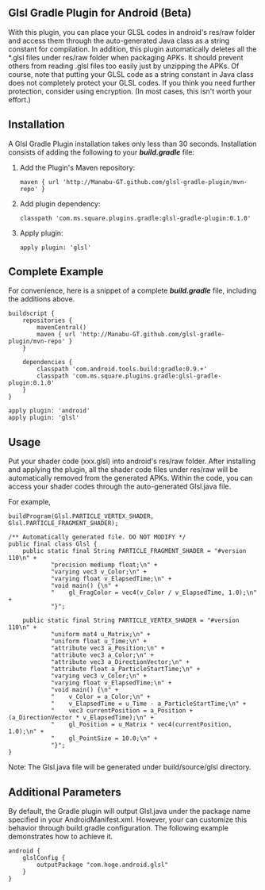 Glsl Gradle Plugin for Android (Beta)
--------------------------------------

With this plugin, you can place your GLSL codes in android's res/raw folder and access them through the auto-generated
Java class as a string constant for compilation.
In addition, this plugin automatically deletes all the *.glsl files under res/raw folder when packaging APKs.
It should prevent others from reading .glsl files too easily just by unzipping the APKs.
Of course, note that putting your GLSL code as a string constant in Java class does not completely protect your GLSL codes.
If you think you need further protection, consider using encryption. (In most cases, this isn't worth your effort.)

Installation
-------------
A Glsl Gradle Plugin installation takes only less than 30 seconds. Installation consists of adding the following to your ***build.gradle*** file:

 1. Add the Plugin's Maven repository:

        maven { url 'http://Manabu-GT.github.com/glsl-gradle-plugin/mvn-repo' }

 2. Add plugin dependency:

        classpath 'com.ms.square.plugins.gradle:glsl-gradle-plugin:0.1.0'

 3. Apply plugin:

        apply plugin: 'glsl'

Complete Example
----------------
For convenience, here is a snippet of a complete ***build.gradle*** file, including the additions above.

    buildscript {
        repositories {
            mavenCentral()
            maven { url 'http://Manabu-GT.github.com/glsl-gradle-plugin/mvn-repo' }
        }

        dependencies {
            classpath 'com.android.tools.build:gradle:0.9.+'
            classpath 'com.ms.square.plugins.gradle:glsl-gradle-plugin:0.1.0'
        }
    }

    apply plugin: 'android'
    apply plugin: 'glsl'


Usage
-----
Put your shader code (xxx.glsl) into android's res/raw folder.
After installing and applying the plugin, all the shader code files under res/raw will be automatically removed from the generated APKs.
Within the code, you can access your shader codes through the auto-generated Glsl.java file.

For example,

    buildProgram(Glsl.PARTICLE_VERTEX_SHADER, Glsl.PARTICLE_FRAGMENT_SHADER);

    /** Automatically generated file. DO NOT MODIFY */
    public final class Glsl {
        public static final String PARTICLE_FRAGMENT_SHADER = "#version 110\n" +
                "precision mediump float;\n" +
                "varying vec3 v_Color;\n" +
                "varying float v_ElapsedTime;\n" +
                "void main() {\n" +
                "    gl_FragColor = vec4(v_Color / v_ElapsedTime, 1.0);\n" +
                "}";

        public static final String PARTICLE_VERTEX_SHADER = "#version 110\n" +
                "uniform mat4 u_Matrix;\n" +
                "uniform float u_Time;\n" +
                "attribute vec3 a_Position;\n" +
                "attribute vec3 a_Color;\n" +
                "attribute vec3 a_DirectionVector;\n" +
                "attribute float a_ParticleStartTime;\n" +
                "varying vec3 v_Color;\n" +
                "varying float v_ElapsedTime;\n" +
                "void main() {\n" +
                "    v_Color = a_Color;\n" +
                "    v_ElapsedTime = u_Time - a_ParticleStartTime;\n" +
                "    vec3 currentPosition = a_Position + (a_DirectionVector * v_ElapsedTime);\n" +
                "    gl_Position = u_Matrix * vec4(currentPosition, 1.0);\n" +
                "    gl_PointSize = 10.0;\n" +
                "}";
    }

Note:
The Glsl.java file will be generated under build/source/glsl directory.

Additional Parameters
---------------------
By default, the Gradle plugin will output Glsl.java under the package name specified in your AndroidManifest.xml.
However, your can customize this behavior through build.gradle configuration.
The following example demonstrates how to achieve it.

    android {
        glslConfig {
            outputPackage "com.hoge.android.glsl"
        }
    }